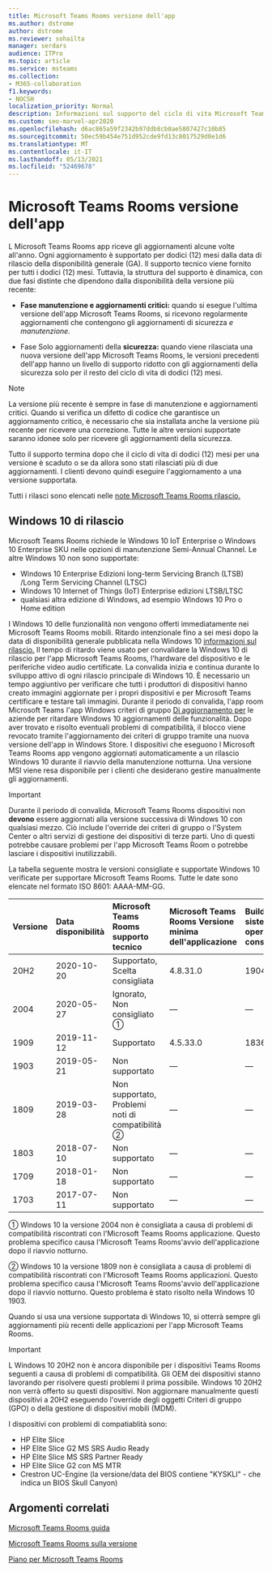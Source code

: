```yaml
---
title: Microsoft Teams Rooms versione dell'app
ms.author: dstrome
author: dstrome
ms.reviewer: sohailta
manager: serdars
audience: ITPro
ms.topic: article
ms.service: msteams
ms.collection:
- M365-collaboration
f1.keywords:
- NOCSH
localization_priority: Normal
description: Informazioni sul supporto del ciclo di vita Microsoft Teams Rooms, tra cui la struttura del supporto dinamico e le relative fasi.
ms.custom: seo-marvel-apr2020
ms.openlocfilehash: d6ac865a59f2342b97ddb8cb0ae5807427c10b85
ms.sourcegitcommit: 50ec59b454e751d952cde9fd13c8017529d0e1d6
ms.translationtype: MT
ms.contentlocale: it-IT
ms.lasthandoff: 05/13/2021
ms.locfileid: "52469678"
---
```

# <a name="microsoft-teams-rooms-app-version-support"></a>Microsoft Teams Rooms versione dell'app
 
L Microsoft Teams Rooms app riceve gli aggiornamenti alcune volte all'anno. Ogni aggiornamento è supportato per dodici (12) mesi dalla data di rilascio della disponibilità generale (GA). Il supporto tecnico viene fornito per tutti i dodici (12) mesi. Tuttavia, la struttura del supporto è dinamica, con due fasi distinte che dipendono dalla disponibilità della versione più recente:

- **Fase manutenzione e aggiornamenti critici:** quando si esegue l'ultima versione dell'app Microsoft Teams Rooms, si ricevono regolarmente aggiornamenti che contengono gli aggiornamenti di sicurezza *e manutenzione.*

- Fase Solo aggiornamenti della **sicurezza:** quando viene rilasciata una nuova versione dell'app Microsoft Teams Rooms, le versioni precedenti dell'app hanno un livello di supporto ridotto con gli aggiornamenti della sicurezza solo per il resto del ciclo di vita di dodici (12) mesi. 

> [!NOTE]
> La versione più recente è sempre in fase di manutenzione e aggiornamenti critici. Quando si verifica un difetto di codice che garantisce un aggiornamento critico, è necessario che sia installata anche la versione più recente per ricevere una correzione. Tutte le altre versioni supportate saranno idonee solo per ricevere gli aggiornamenti della sicurezza.

Tutto il supporto termina dopo che il ciclo di vita di dodici (12) mesi per una versione è scaduto o se da allora sono stati rilasciati più di due aggiornamenti. I clienti devono quindi eseguire l'aggiornamento a una versione supportata.

Tutti i rilasci sono elencati nelle [note Microsoft Teams Rooms rilascio.](rooms-release-note.md)

## <a name="windows-10-release-support"></a>Windows 10 di rilascio

Microsoft Teams Rooms richiede le Windows 10 IoT Enterprise o Windows 10 Enterprise SKU nelle opzioni di manutenzione Semi-Annual Channel. Le altre Windows 10 non sono supportate:

- Windows 10 Enterprise Edizioni long-term Servicing Branch (LTSB) /Long Term Servicing Channel (LTSC)
- Windows 10 Internet of Things (IoT) Enterprise edizioni LTSB/LTSC
- qualsiasi altra edizione di Windows, ad esempio Windows 10 Pro o Home edition

I Windows 10 delle funzionalità non vengono offerti immediatamente nei Microsoft Teams Rooms mobili. Ritardo intenzionale fino a sei mesi dopo la data di disponibilità generale pubblicata nella Windows 10 [informazioni sul rilascio.](/windows/release-information/) Il tempo di ritardo viene usato per convalidare la Windows 10 di rilascio per l'app Microsoft Teams Rooms, l'hardware del dispositivo e le periferiche video audio certificate. La convalida inizia e continua durante lo sviluppo attivo di ogni rilascio principale di Windows 10. È necessario un tempo aggiuntivo per verificare che tutti i produttori di dispositivi hanno creato immagini aggiornate per i propri dispositivi e per Microsoft Teams certificare e testare tali immagini. Durante il periodo di convalida, l'app room Microsoft Teams l'app Windows criteri di gruppo [Di aggiornamento per](/windows/deployment/update/waas-manage-updates-wufb) le aziende per ritardare Windows 10 aggiornamenti delle funzionalità. Dopo aver trovato e risolto eventuali problemi di compatibilità, il blocco viene revocato tramite l'aggiornamento dei criteri di gruppo tramite una nuova versione dell'app in Windows Store. I dispositivi che eseguono l Microsoft Teams Rooms app vengono aggiornati automaticamente a un rilascio Windows 10 durante il riavvio della manutenzione notturna. Una versione MSI viene resa disponibile per i clienti che desiderano gestire manualmente gli aggiornamenti.  

> [!IMPORTANT]
> Durante il periodo di convalida, Microsoft Teams Rooms dispositivi non **devono** essere aggiornati alla versione successiva di Windows 10 con qualsiasi mezzo. Ciò include l'override dei criteri di gruppo o l'System Center o altri servizi di gestione dei dispositivi di terze parti. Uno di questi potrebbe causare problemi per l'app Microsoft Teams Room o potrebbe lasciare i dispositivi inutilizzabili.  

La tabella seguente mostra le versioni consigliate e supportate Windows 10 verificate per supportare Microsoft Teams Rooms. Tutte le date sono elencate nel formato ISO 8601: AAAA-MM-GG.

|Versione  |Data disponibilità   |Microsoft Teams Rooms supporto tecnico   |Microsoft Teams Rooms Versione minima dell'applicazione | Build del sistema operativo consigliata  |
|:---  |:---       |:---                                  |:---     |:---     |
| 20H2 |2020-10-20 |Supportato, <br/>Scelta consigliata|4.8.31.0 |19042.631 |
| 2004 |2020-05-27 |Ignorato, <br/> Non consigliato &#x2780;|&#x2014; |&#x2014; |
| 1909 |2019-11-12 |Supportato |4.5.33.0 |18363.418  |
| 1903 |2019-05-21 |Non supportato  |&#x2014; |&#x2014; |
| 1809 |2019-03-28 |Non supportato, <br/>Problemi noti di compatibilità &#x2781;|&#x2014; |&#x2014; |
| 1803 |2018-07-10 |Non supportato                             |&#x2014;  |&#x2014; |
| 1709 |2018-01-18 |Non supportato                         |&#x2014; |&#x2014; |
| 1703 |2017-07-11 |Non supportato                         |&#x2014; |&#x2014; |

&#x2780; Windows 10 la versione 2004 non è consigliata a causa di problemi di compatibilità riscontrati con l'Microsoft Teams Rooms applicazione. Questo problema specifico causa l'Microsoft Teams Rooms'avvio dell'applicazione dopo il riavvio notturno. 

&#x2781; Windows 10 la versione 1809 non è consigliata a causa di problemi di compatibilità riscontrati con l'Microsoft Teams Rooms applicazioni. Questo problema specifico causa l'Microsoft Teams Rooms'avvio dell'applicazione dopo il riavvio notturno. Questo problema è stato risolto nella Windows 10 1903.  

Quando si usa una versione supportata di Windows 10, si otterrà sempre gli aggiornamenti più recenti delle applicazioni per l'app Microsoft Teams Rooms.  

> [!IMPORTANT]
> L Windows 10 20H2 non è ancora disponibile per i dispositivi Teams Rooms seguenti a causa di problemi di compatibilità. Gli OEM dei dispositivi stanno lavorando per risolvere questi problemi il prima possibile. Windows 10 20H2 non verrà offerto su questi dispositivi. Non aggiornare manualmente questi dispositivi a 20H2 eseguendo l'override degli oggetti Criteri di gruppo (GPO) o della gestione di dispositivi mobili (MDM). 
> 
> I dispositivi con problemi di compatiablità sono:
> 
> - HP Elite Slice
> - HP Elite Slice G2 MS SRS Audio Ready
> - HP Elite Slice MS SRS Partner Ready
> - HP Elite Slice G2 con MS MTR
> - Crestron UC-Engine (la versione/data del BIOS contiene "KYSKLI" - che indica un BIOS Skull Canyon) 

## <a name="related-topics"></a>Argomenti correlati

[Microsoft Teams Rooms guida](https://support.office.com/article/Skype-Room-Systems-version-2-help-e667f40e-5aab-40c1-bd68-611fe0002ba2)

[Microsoft Teams Rooms sulla versione](rooms-release-note.md)

[Piano per Microsoft Teams Rooms](rooms-plan.md)
